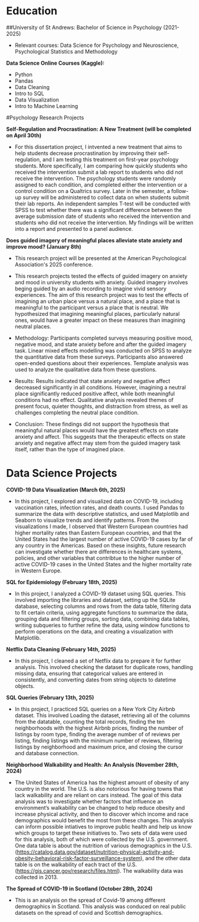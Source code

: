 # Education 

##University of St Andrews: Bachelor of Science in Psychology (2021-2025)

* Relevant courses: Data Science for Psychology and Neuroscience, Psychological Statistics and Methodology

**Data Science Online Courses (Kaggle):** 

* Python
* Pandas
* Data Cleaning
* Intro to SQL
* Data Visualization
* Intro to Machine Learning

#Psychology Research Projects 

**Self-Regulation and Procrastination: A New Treatment (will be completed on April 30th)**

* For this dissertation project, I intvented a new treatment that aims to help students decrease procrastination by improving their self-regulation, and I am testing this treatment on first-year psychology students. More specifically, I am comparing how quickly students who received the intervention submit a lab report to students who did not receive the intervention. The psychology students were randomly assigned to each condition, and completed either the intervention or a control condition on a Qualtrics survey. Later in the semester, a follow-up survey will be administered to collect data on when students submit their lab reports. An independent samples T-test will be conducted with SPSS to test whether there was a significant difference between the average submission date of students who received the intervention and students who did not receive the intervention. My findings will be written into a report and presented to a panel audience.


**Does guided imagery of meaningful places alleviate state anxiety and improve mood? (January 8th)**  

* This research project will be presented at the American Psychological Association's 2025 conference. 

* This research projects tested the effects of guided imagery on anxiety and mood in university students with anxiety. Guided imagery involves beging guided by an audio recording to imagine vivid sensory experiences. The aim of this research project was to test the effects of imagining an urban place versus a natural place, and a place that is meaningful to the participant versus a place that is neutral. We hypothesized that imagining meaningful places, particularly natural ones, would have a greater impact on these measures than imagining neutral places.

* Methodology: Participants completed surveys measuring positive mood, negative mood, and state anxiety before and after the guided imagery task. Linear mixed effects modelling was conducted on SPSS to analyze the quantitative data from these surveys. Participants also answered open-ended questions about their experiences. Template analysis was used to analyze the qualitative data from these questions.

* Results: Results indicated that state anxiety and negative affect decreased significantly in all conditions. However, imagining a neutral place significantly reduced positive affect, while both meaningful conditions had no effect. Qualitative analysis revealed themes of present focus, quieter thoughts, and distraction from stress, as well as challenges completing the neutral place condition.

* Conclusion: These findings did not support the hypothesis that meaningful natural places would have the greatest effects on state anxiety and affect. This suggests that the therapeutic effects on state anxiety and negative affect may stem from the guided imagery task itself, rather than the type of imagined place.

  

# Data Science Projects 

**COVID-19 Data Visualization (March 6th, 2025)**  

* In this project, I explored and visualized data on COVID-19, including vaccination rates, infection rates, and death counts. I used Pandas to summarize the data with descriptive statistics, and used Matplotlib and Seaborn to visualize trends and identify patterns. From the visualizations I made, I observed that Western European countries had higher mortality rates than Eastern European countries, and that the United States had the largest number of active COVID-19 cases by far of any country in the Americas. Based on these insights, future research can investigate whether there are differences in healthcare systems, policies, and other variables that contribtue to the higher number of active COVID-19 cases in the United States and the higher mortality rate in Western Europe. 

**SQL for Epidemiology (February 18th, 2025)**

* In this project, I analyzed a COVID-19 dataset using SQL queries. This involved importing the libraries and dataset, setting up the SQLite database, selecting columns and rows from the data table, filtering data to fit certain criteria, using aggregate functions to summarize the data, grouping data and filtering groups, sorting data, combining data tables, writing subqueries to further refine the data, using window functions to perform operations on the data, and creating a visualization with Matplotlib. 

**Netflix Data Cleaning (February 14th, 2025)** 

* In this project, I cleaned a set of Netflix data to prepare it for further analysis. This involved checking the dataset for duplicate rows, handling missing data, ensuring that categorical values are entered in consistently, and converting dates from string objects to datetime objects. 
  
**SQL Queries (February 13th, 2025)**  

* In this project, I practiced SQL queries on a New York City Airbnb dataset. This involved Loading the dataset, retrieving all of the columns from the datatable, counting the total records, finding the ten neighborhoods with the highest Airbnb prices, finding the number of listings by room type, finding the average number of of reviews per listing, finding listings with the minimum number of reviews, filtering listings by neighborhood and maximum price, and closing the cursor and database connection. 

**Neighborhood Walkability and Health: An Analysis (November 28th, 2024)**  

* The United States of America has the highest amount of obesity of any country in the world. The U.S. is also notorious for having towns that lack walkability and are reliant on cars instead. The goal of this data analysis was to investigate whether factors that influence an environment’s walkability can be changed to help reduce obesity and increase physical activity, and then to discover which income and race demographics would benefit the most from these changes. This analysis can inform possible intiatives to improve public health and help us know which groups to target these initiatives to. Two sets of data were used for this analysis, both of which were collected by the U.S. government. One data table is about the nutrition of various demographics in the U.S. (https://catalog.data.gov/dataset/nutrition-physical-activity-and-obesity-behavioral-risk-factor-surveillance-system), and the other data table is on the walkability of each tract of the U.S. (https://gis.cancer.gov/research/files.html). The walkability data was collected in 2013.

**The Spread of COVID-19 in Scotland (October 28th, 2024)** 

* This is an analysis on the spread of Covid-19 among different demographics in Scotland. This analysis was conduced on real public datasets on the spread of covid and Scottish demographics. 



